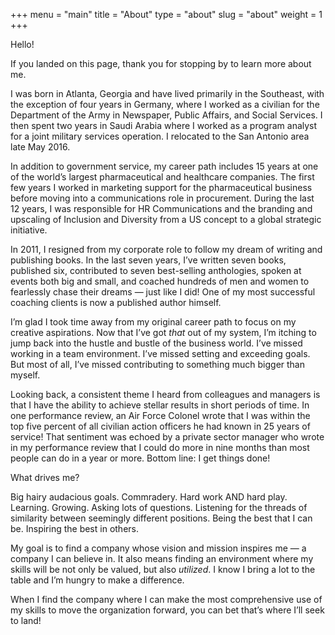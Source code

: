 +++
menu = "main"
title = "About"
type = "about"
slug = "about"
weight = 1
+++

Hello!

If you landed on this page, thank you for stopping by to learn more about me.

I was born in Atlanta, Georgia and have lived primarily in the Southeast, with the exception of four years in Germany, where I worked as a civilian for the Department of the Army in Newspaper, Public Affairs, and Social Services. I then spent two years in Saudi Arabia where I worked as a program analyst for a joint military services operation. I relocated to the San Antonio area late May 2016.

In addition to government service, my career path includes 15 years at one of the world’s largest pharmaceutical and healthcare companies. The first few years I worked in marketing support for the pharmaceutical business before moving into a communications role in procurement. During the last 12 years, I was responsible for HR Communications and the branding and upscaling of Inclusion and Diversity from a US concept to a global strategic initiative.

In 2011, I resigned from my corporate role to follow my dream of writing and publishing books. In the last seven years, I’ve written seven books, published six, contributed to seven best-selling anthologies, spoken at events both big and small, and coached hundreds of men and women to fearlessly chase their dreams — just like I did! One of my most successful coaching clients is now a published author himself.

I’m glad I took time away from my original career path to focus on my creative aspirations. Now that I’ve got *that* out of my system, I’m itching to jump back into the hustle and bustle of the business world. I’ve missed working in a team environment. I’ve missed setting and exceeding goals. But most of all, I’ve missed contributing to something much bigger than myself.

Looking back, a consistent theme I heard from colleagues and managers is that I have the ability to achieve stellar results in short periods of time. In one performance review, an Air Force Colonel wrote that I was within the top five percent of all civilian action officers he had known in 25 years of service! That sentiment was echoed by a private sector manager who wrote in my performance review that I could do more in nine months than most people can do in a year or more. Bottom line: I get things done!

What drives me?

Big hairy audacious goals. Commradery. Hard work AND hard play. Learning. Growing. Asking lots of questions. Listening for the threads of similarity between seemingly different positions. Being the best that I can be. Inspiring the best in others.

My goal is to find a company whose vision and mission inspires me — a company I can believe in. It also means finding an environment where my skills will be not only be valued, but also *utilized*. I know I bring a lot to the table and I’m hungry to make a difference.

When I find the company where I can make the most comprehensive use of my skills to move the organization forward, you can bet that’s where I’ll seek to land!